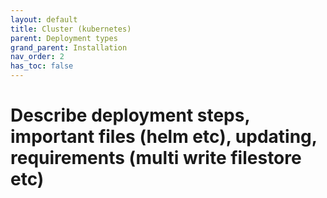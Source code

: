 ```yaml
---
layout: default
title: Cluster (kubernetes)
parent: Deployment types
grand_parent: Installation
nav_order: 2
has_toc: false
---
```


# Describe deployment steps, important files (helm etc), updating, requirements (multi write filestore etc)